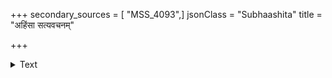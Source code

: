 +++
secondary_sources = [ "MSS_4093",]
jsonClass = "Subhaashita"
title = "अहिंसा सत्यवचनम्"

+++

<details><summary>Text</summary>

अहिंसा सत्यवचनं सर्वभूतेषु चार्जवम्।  
क्षमा चैवाप्रमादश्च यस्यैते स सुखी भवेत्॥
</details>
